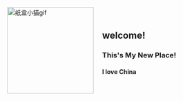 <div style="display: flex; align-items: center;">
  <img src="https://cdn.pixabay.com/animation/2025/06/02/00/11/00-11-22-330_256.gif" alt="纸盒小猫gif" style="width:200px; margin-right:20px;">
  <div>
      <h2> welcome!</h2>
      <h3>This's My New Place!</h3> 
      <h4>I love China</h4> 
  </div>
</div>